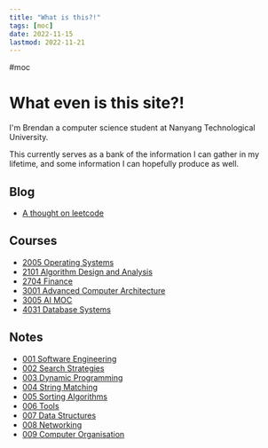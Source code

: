 ```yaml
---
title: "What is this?!"
tags: [moc]
date: 2022-11-15
lastmod: 2022-11-21
---
```

#moc 
# What even is this site?! 

I'm Brendan a computer science student at Nanyang Technological University.

This currently serves as a bank of the information I can gather in my lifetime, and some information I can hopefully produce as well.
## Blog
- [A thought on leetcode](Blog/A%20thought%20on%20leetcode.md)
## Courses
- [2005 Operating Systems](2005%20Operating%20Systems.md)
- [2101 Algorithm Design and Analysis](2101%20Algorithm%20Design%20and%20Analysis.md)
- [2704 Finance](2704%20Finance.md)
- [3001 Advanced Computer Architecture](3001%20Advanced%20Computer%20Architecture.md)
- [3005 AI MOC](3005%20AI%20MOC.md)
- [4031 Database Systems](4031%20Database%20Systems.md)
## Notes
- [001 Software Engineering](001%20Software%20Engineering.md)
- [002 Search Strategies](002%20Search%20Strategies.md)
- [003 Dynamic Programming](003%20Dynamic%20Programming.md)
- [004 String Matching](004%20String%20Matching.md)
- [005 Sorting Algorithms](005%20Sorting%20Algorithms.md)
- [006 Tools](006%20Tools.md)
- [007 Data Structures](007%20Data%20Structures.md)
- [008 Networking](008%20Networking.md)
- [009 Computer Organisation](009%20Computer%20Organisation.md)
